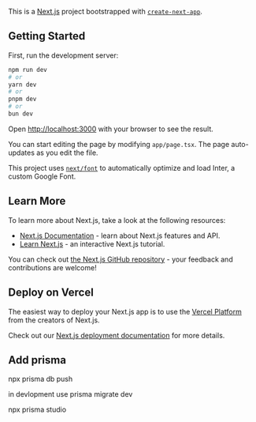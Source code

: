 This is a [Next.js](https://nextjs.org/) project bootstrapped with [`create-next-app`](https://github.com/vercel/next.js/tree/canary/packages/create-next-app).

## Getting Started

First, run the development server:

```bash
npm run dev
# or
yarn dev
# or
pnpm dev
# or
bun dev
```

Open [http://localhost:3000](http://localhost:3000) with your browser to see the result.

You can start editing the page by modifying `app/page.tsx`. The page auto-updates as you edit the file.

This project uses [`next/font`](https://nextjs.org/docs/basic-features/font-optimization) to automatically optimize and load Inter, a custom Google Font.

## Learn More

To learn more about Next.js, take a look at the following resources:

- [Next.js Documentation](https://nextjs.org/docs) - learn about Next.js features and API.
- [Learn Next.js](https://nextjs.org/learn) - an interactive Next.js tutorial.

You can check out [the Next.js GitHub repository](https://github.com/vercel/next.js/) - your feedback and contributions are welcome!

## Deploy on Vercel

The easiest way to deploy your Next.js app is to use the [Vercel Platform](https://vercel.com/new?utm_medium=default-template&filter=next.js&utm_source=create-next-app&utm_campaign=create-next-app-readme) from the creators of Next.js.

Check out our [Next.js deployment documentation](https://nextjs.org/docs/deployment) for more details.

## Add prisma 

npx prisma db push

in devlopment use
prisma migrate dev

npx prisma studio



<!-- Pages

career
exclusive-products
headings
investment-products
news-and-blogs
page-block
services
testimonial
why-us


Career
Exclusive products
Investment products
News and blogs
Page block
Services
Testimonial
Why us




browserconfig.xml 
site.webmanifest 
html_code.html 
README.md 
android-chrome-36x36.png 
android-chrome-48x48.png 
android-chrome-72x72.png 
android-chrome-96x96.png 
android-chrome-144x144.png 
android-chrome-192x192.png 
android-chrome-256x256.png 
android-chrome-384x384.png 
android-chrome-512x512.png 
apple-touch-icon-57x57-precomposed.png 
apple-touch-icon-57x57.png 
apple-touch-icon-60x60-precomposed.png 
apple-touch-icon-60x60.png 
apple-touch-icon-72x72-precomposed.png 
apple-touch-icon-72x72.png 
apple-touch-icon-76x76-precomposed.png 
apple-touch-icon-76x76.png 
apple-touch-icon-114x114-precomposed.png 
apple-touch-icon-114x114.png 
apple-touch-icon-120x120-precomposed.png 
apple-touch-icon-120x120.png 
apple-touch-icon-144x144-precomposed.png 
apple-touch-icon-144x144.png 
apple-touch-icon-152x152-precomposed.png 
apple-touch-icon-152x152.png 
apple-touch-icon-180x180-precomposed.png 
apple-touch-icon-180x180.png 
apple-touch-icon-precomposed.png 
apple-touch-icon.png 
favicon-16x16.png 
favicon-32x32.png 
favicon-194x194.png 
mstile-70x70.png 
mstile-144x144.png 
mstile-150x150.png 
mstile-310x150.png 
mstile-310x310.png 
safari-pinned-tab.svg 
favicon.ico -->
